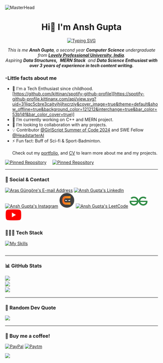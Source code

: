 
![MasterHead](https://user-images.githubusercontent.com/74038190/225813708-98b745f2-7d22-48cf-9150-083f1b00d6c9.gif)
<h1 align="center">Hi👋 I'm Ansh Gupta</h1>
<p align="center">
<a href="https://git.io/typing-svg"><img src="https://readme-typing-svg.herokuapp.com?font=Fira+Code&pause=1000&center=true&vCenter=true&random=false&width=600&lines=Computer+Science+Undergraduate;Technology+Aficionado;Aspiring+Data+Structures+and+MERN+Stack" alt="Typing SVG" /></a>

</p>
<p align="center">
<em>
    This is me <b>Ansh Gupta</b>, a second year <b>Computer Science</b> undergraduate from <a href="https://www.lpu.in/"> <b>Lovely Professional University, India</b></a>. <br>
    Aspiring <b>Data Structures,</b>&nbsp; <b>MERN Stack</b>&nbsp; and <b> Data Science Enthusiast with over 3 years of experience in tech content writing.</b> </em>
  <br>
</p>
<h3>-Little facts about me</h3>

- 🧞 I'm a Tech Enthusiast since childhood. [https://github.com/kittinan/spotify-github-profile][https://spotify-github-profile.kittinanx.com/api/view.svg?uid=31ljqc5cbre3cajtyjhijhxcrzjy&cover_image=true&theme=default&show_offline=true&background_color=121212&interchange=true&bar_color=53b14f&bar_color_cover=true)]
- 🔭 I’m currently working on C++ and MERN project.
- 👯 I’m looking to collaboration with any projects.
- 💡 Contributor [@GirlScript Summer of Code 2024](https://gssoc.girlscript.tech/) and SWE Fellow [@HeadstarterAI](http://app.theheadstarter.com)
- ⚡ Fun fact: Buff of Sci-fi & Sport-Badminton.
    <br><br>
Check out my [portfolio](https://techbire.github.io/portfolio), and [CV](https://drive.google.com/file/d/16pLPF77arjCOxc8ab0LYKDV2L10G5kv7/view) to learn more about me and my projects.

[![Pinned Repository](https://github-readme-stats.vercel.app/api/pin/?username=techbire&repo=ansh-cv&theme=dark&hide_border=true)](https://github.com/techbire/ansh-CV)
&nbsp; &nbsp;
[![Pinned Repository](https://github-readme-stats.vercel.app/api/pin/?username=techbire&repo=portfolio&theme=dark&hide_border=true)](https://techbire.github.io/portfolio/)
<br>

---
### 📧 Social & Contact
<div>
<a href="mailto:anshtechnical@gmail.com" target="_blank" rel="noreferrer"> <img alt="Aras Güngöre's E-mail Address" src="https://skillicons.dev/icons?i=gmail"/></a>
<a href="https://www.linkedin.com/in/techbire" target="_blank" rel="noreferrer"> <img alt="Ansh Gupta's LinkedIn" src="https://skillicons.dev/icons?i=linkedin"/></a>
<a href="https://www.instagram.com/techbire" target="_blank" rel="noreferrer"> <img alt="Ansh Gupta's Instagram" src="https://skillicons.dev/icons?i=instagram"/></a>
<a href="https://www.naukri.com/code360/profile/techbire" target="_blank" rel="noreferrer"> <img alt="Ansh Gupta's CN" src="logo/cn.png"width="50"/></a>
<a href="https://leetcode.com/techbire" target="_blank" rel="noreferrer"> <img alt="Ansh Gupta's LeetCode" src="https://upload.wikimedia.org/wikipedia/commons/1/19/LeetCode_logo_black.png"width="50"/></a>
<a href="https://www.geeksforgeeks.org/user/techbire/" target="_blank" rel="noreferrer"> <img alt="Ansh Gupta's GFG" src="logo/gfg2.png"width="60"/></a>
<a href="https://www.youtube.com/@techbire" target="_blank" rel="noreferrer"> <img alt="Ansh Gupta's YT" src="logo/yt.png"width="55"/></a>

    
</div>




### 🧑🏻‍💻 Tech Stack
[![My Skills](https://skillicons.dev/icons?i=html,css,js,figma,mysql,c,cpp,py,gcp,git)](https://skillicons.dev)
<br>
<br>

---
### 📊 GitHub Stats
![](https://github-readme-stats.vercel.app/api?username=techbire&theme=dark&hide_border=true&include_all_commits=false&count_private=false)<br/>
![](https://github-readme-streak-stats.herokuapp.com/?user=techbire&theme=dark&hide_border=true)<br/>
![](https://github-readme-stats.vercel.app/api/top-langs/?username=techbire&theme=dark&hide_border=true&include_all_commits=false&count_private=false&layout=compact)

---

### 💭 Random Dev Quote  
  ![](https://quotes-github-readme.vercel.app/api?type=vertical&theme=dark&bg_color=00000000)
  <br>
  
---



### 🧋 Buy me a coffee!

 [![PayPal](https://img.shields.io/badge/PayPal-00457C?style=for-the-badge&logo=paypal&logoColor=white)](https://paypal.me/anshg470)
   [![Paytm](https://img.shields.io/badge/Paytm-002970?style=for-the-badge&logo=paytm&logoColor=00BAF2)](https://ibb.co/1sHtRQB)

   
   [![](https://visitcount.itsvg.in/api?id=techbire&label=Profile%20Views&color=6&icon=1&pretty=&theme=dark)](https://bit.ly/m/techbire)

